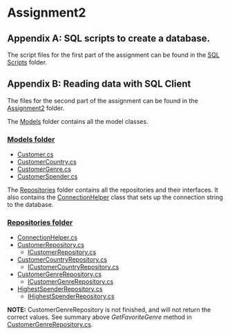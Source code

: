 # Assignment2

## Appendix A: SQL scripts to create a database.

The script files for the first part of the assignment can be found in the [SQL Scripts](https://github.com/erikkvalvik/Assignment2/tree/main/SQL%20Scripts) folder.

## Appendix B: Reading data with SQL Client

The files for the second part of the assignment can be found in the [Assignment2](https://github.com/erikkvalvik/Assignment2/tree/main/Assignment2) folder.

The [Models](https://github.com/erikkvalvik/Assignment2/tree/main/Assignment2/Models) folder contains all the model classes.

### [Models folder](https://github.com/erikkvalvik/Assignment2/tree/main/Assignment2/Models)
- [Customer.cs](https://github.com/erikkvalvik/Assignment2/tree/main/Assignment2/Models/Customer.cs)
- [CustomerCountry.cs](https://github.com/erikkvalvik/Assignment2/tree/main/Assignment2/Models/CustomerCountry.cs)
- [CustomerGenre.cs](https://github.com/erikkvalvik/Assignment2/tree/main/Assignment2/Models/CustomerGenre.cs)
- [CustomerSpender.cs](https://github.com/erikkvalvik/Assignment2/tree/main/Assignment2/Models/CustomerGenre.cs)

The [Repositories](https://github.com/erikkvalvik/Assignment2/tree/main/Assignment2/Repositories) folder contains all the repositories and their interfaces.
It also contains the [ConnectionHelper](https://github.com/erikkvalvik/Assignment2/tree/main/Assignment2/Repositories/ConnectionHelper.cs) class that sets up the connection string to the database.

### [Repositories folder](https://github.com/erikkvalvik/Assignment2/tree/main/Assignment2/Repositories)
- [ConnectionHelper.cs](https://github.com/erikkvalvik/Assignment2/tree/main/Assignment2/Repositories/ConnectionHelper.cs)
- [CustomerRepository.cs](https://github.com/erikkvalvik/Assignment2/tree/main/Assignment2/Repositories/CustomerRepository.cs)
	- [ICustomerRepository.cs](https://github.com/erikkvalvik/Assignment2/tree/main/Assignment2/Repositories/ICustomerRepository.cs)
- [CustomerCountryRepository.cs](https://github.com/erikkvalvik/Assignment2/tree/main/Assignment2/Repositories/CustomerCountryRepository.cs)
	- [ICustomerCountryRepository.cs](https://github.com/erikkvalvik/Assignment2/tree/main/Assignment2/Repositories/ICustomerCountryRepository.cs)
- [CustomerGenreRepository.cs](https://github.com/erikkvalvik/Assignment2/tree/main/Assignment2/Repositories/CustomerGenreRepository.cs)
	- [ICustomerGenreRepository.cs](https://github.com/erikkvalvik/Assignment2/tree/main/Assignment2/Repositories/ICustomerGenreRepository.cs)
- [HighestSpenderRepository.cs](https://github.com/erikkvalvik/Assignment2/tree/main/Assignment2/Repositories/HighestSpenderRepository.cs)
	- [IHighestSpenderRepository.cs](https://github.com/erikkvalvik/Assignment2/tree/main/Assignment2/Repositories/IHighestSpenderRepository.cs)

**NOTE:** CustomerGenreRepository is not finished, and will not return the correct values. See summary above *GetFavoriteGenre* method in [CustomerGenreRepository.cs](https://github.com/erikkvalvik/Assignment2/tree/main/Assignment2/Repositories/CustomerGenreRepository.cs).
